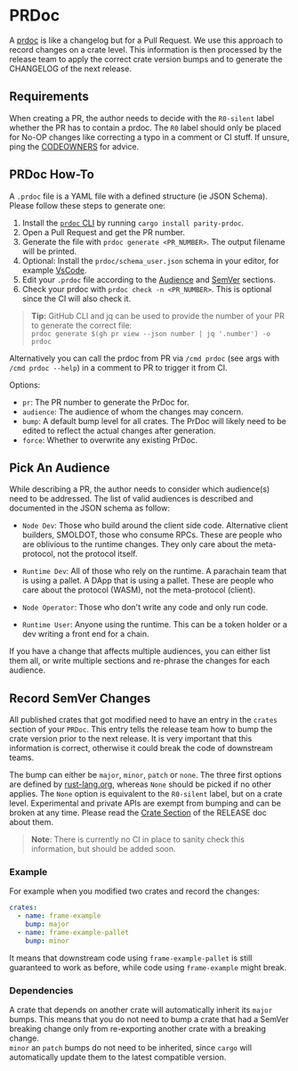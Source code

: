 # PRDoc

A [prdoc](https://github.com/paritytech/prdoc) is like a changelog but for a Pull Request. We use this approach to
record changes on a crate level. This information is then processed by the release team to apply the correct crate
version bumps and to generate the CHANGELOG of the next release.

## Requirements

When creating a PR, the author needs to decide with the `R0-silent` label whether the PR has to contain a prdoc. The
`R0` label should only be placed for No-OP changes like correcting a typo in a comment or CI stuff. If unsure, ping
the [CODEOWNERS](../../.github/CODEOWNERS) for advice.

## PRDoc How-To

A `.prdoc` file is a YAML file with a defined structure (ie JSON Schema). Please follow these steps to generate one:

1. Install the [`prdoc` CLI](https://github.com/paritytech/prdoc) by running `cargo install parity-prdoc`.
1. Open a Pull Request and get the PR number.
1. Generate the file with `prdoc generate <PR_NUMBER>`. The output filename will be printed.
1. Optional: Install the `prdoc/schema_user.json` schema in your editor, for example
   [VsCode](https://github.com/paritytech/prdoc?tab=readme-ov-file#schemas).
1. Edit your `.prdoc` file according to the [Audience](#pick-an-audience) and [SemVer](#record-semver-changes) sections.
1. Check your prdoc with `prdoc check -n <PR_NUMBER>`. This is optional since the CI will also check it.

> **Tip:** GitHub CLI and jq can be used to provide the number of your PR to generate the correct file:  
> `prdoc generate $(gh pr view --json number | jq '.number') -o prdoc`

Alternatively you can call the prdoc from PR via `/cmd prdoc` (see args with `/cmd prdoc --help`)
in a comment to PR to trigger it from CI.

Options:

- `pr`: The PR number to generate the PrDoc for.
- `audience`: The audience of whom the changes may concern.
- `bump`: A default bump level for all crates.
  The PrDoc will likely need to be edited to reflect the actual changes after generation.
- `force`: Whether to overwrite any existing PrDoc.

## Pick An Audience

While describing a PR, the author needs to consider which audience(s) need to be addressed.
The list of valid audiences is described and documented in the JSON schema as follow:

- `Node Dev`: Those who build around the client side code. Alternative client builders, SMOLDOT, those who consume RPCs.
  These are people who are oblivious to the runtime changes. They only care about the meta-protocol, not the protocol
  itself.

- `Runtime Dev`: All of those who rely on the runtime. A parachain team that is using a pallet. A DApp that is using a
  pallet. These are people who care about the protocol (WASM), not the meta-protocol (client).

- `Node Operator`: Those who don't write any code and only run code.

- `Runtime User`: Anyone using the runtime. This can be a token holder or a dev writing a front end for a chain.

If you have a change that affects multiple audiences, you can either list them all, or write multiple sections and
re-phrase the changes for each audience.

## Record SemVer Changes

All published crates that got modified need to have an entry in the `crates` section of your `PRDoc`. This entry tells
the release team how to bump the crate version prior to the next release. It is very important that this information is
correct, otherwise it could break the code of downstream teams.

The bump can either be `major`, `minor`, `patch` or `none`. The three first options are defined by
[rust-lang.org](https://doc.rust-lang.org/cargo/reference/semver.html), whereas `None` should be picked if no other
applies. The `None` option is equivalent to the `R0-silent` label, but on a crate level. Experimental and private APIs
are exempt from bumping and can be broken at any time. Please read the [Crate Section](../RELEASE.md) of the RELEASE doc
about them.

> **Note**: There is currently no CI in place to sanity check this information, but should be added soon.

### Example

For example when you modified two crates and record the changes:

```yaml
crates:
  - name: frame-example
    bump: major
  - name: frame-example-pallet
    bump: minor
```

It means that downstream code using `frame-example-pallet` is still guaranteed to work as before, while code using
`frame-example` might break.

### Dependencies

A crate that depends on another crate will automatically inherit its `major` bumps. This means that you do not need to
bump a crate that had a SemVer breaking change only from re-exporting another crate with a breaking change.  
`minor` an `patch` bumps do not need to be inherited, since `cargo` will automatically update them to the latest
compatible version.
